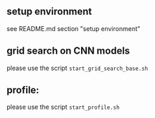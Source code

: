 ## setup environment
see README.md section "setup environment"

## grid search on CNN models

please use the script `start_grid_search_base.sh`

## profile:

please use the script `start_profile.sh`

